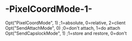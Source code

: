 # -PixelCoordMode-1-
Opt("PixelCoordMode", 1) ;1=absolute, 0=relative, 2=client Opt("SendAttachMode", 0) ;0=don't attach, 1=do attach Opt("SendCapslockMode", 1) ;1=store and restore, 0=don't
